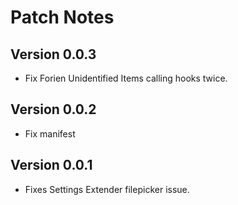 # Patch Notes

## Version 0.0.3

* Fix Forien Unidentified Items calling hooks twice.

## Version 0.0.2

* Fix manifest

## Version 0.0.1

* Fixes Settings Extender filepicker issue.
